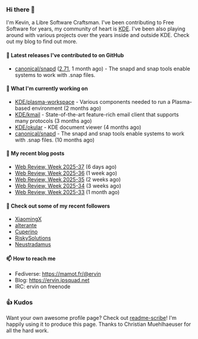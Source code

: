 ### Hi there 👋

I'm Kevin, a Libre Software Craftsman. I've been contributing to Free Software for years,
my community of heart is [KDE](https://kde.org). I've been also playing around with various
projects over the years inside and outside KDE. Check out my blog to find out more.

#### 🔭 Latest releases I've contributed to on GitHub

- [canonical/snapd](https://github.com/canonical/snapd) ([2.71](https://github.com/canonical/snapd/releases/tag/2.71), 1 month ago) - The snapd and snap tools enable systems to work with .snap files.

#### 🌱 What I'm currently working on

- [KDE/plasma-workspace](https://github.com/KDE/plasma-workspace) - Various components needed to run a Plasma-based environment (2 months ago)
- [KDE/kmail](https://github.com/KDE/kmail) - State-of-the-art feature-rich email client that supports many protocols (3 months ago)
- [KDE/okular](https://github.com/KDE/okular) - KDE document viewer (4 months ago)
- [canonical/snapd](https://github.com/canonical/snapd) - The snapd and snap tools enable systems to work with .snap files. (10 months ago)

#### 📜 My recent blog posts

- [Web Review, Week 2025-37](https://ervin.ipsquad.net/blog/2025/09/12/web-review-week-2025-37/) (6 days ago)
- [Web Review, Week 2025-36](https://ervin.ipsquad.net/blog/2025/09/05/web-review-week-2025-36/) (1 week ago)
- [Web Review, Week 2025-35](https://ervin.ipsquad.net/blog/2025/08/29/web-review-week-2025-35/) (2 weeks ago)
- [Web Review, Week 2025-34](https://ervin.ipsquad.net/blog/2025/08/22/web-review-week-2025-34/) (3 weeks ago)
- [Web Review, Week 2025-33](https://ervin.ipsquad.net/blog/2025/08/15/web-review-week-2025-33/) (1 month ago)

#### 👯 Check out some of my recent followers

- [XiaomingX](https://github.com/XiaomingX)
- [alterante](https://github.com/alterante)
- [Cuperino](https://github.com/Cuperino)
- [RiskySolutions](https://github.com/RiskySolutions)
- [Neustradamus](https://github.com/Neustradamus)

#### 📫 How to reach me

- Fediverse: https://mamot.fr/@ervin
- Blog: https://ervin.ipsquad.net
- IRC: ervin on freenode

### 👍 Kudos

Want your own awesome profile page? Check out [readme-scribe](https://github.com/muesli/readme-scribe)!
I'm happily using it to produce this page. Thanks to Christian Muehlhaeuser for all the hard work.


